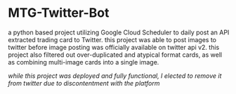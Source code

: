 # MTG-Twitter-Bot
a python based project utilizing Google Cloud Scheduler to daily post an API extracted trading card to Twitter.
this project was able to post images to twitter before image posting was officially available on twitter api v2. 
this project also filtered out over-duplicated and atypical format cards, as well as combining multi-image cards into a single image.

*while this project was deployed and fully functional, I elected to remove it from twitter due to discontentment with the platform*
